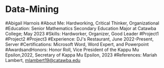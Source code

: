 # Data-Mining
#Abigail Harnois
#About Me: Hardworking, Critical Thinker, Organizational
#Education: Senior Mathematics Secondary Education Major at Catawba College; May 2023
#Skills: Hardworker, Organizer, Good Leader
#Project1
#Project2
#Project3
#Experience: DJ's Restaurant, June 2022-Present, Server
#Certifications: Microsoft Word, Word Expert, and Powerpoint
#AwardsandHonors: Honor Roll, Vice President of the Kappu Mu Epsilon,2022, Secretary of Kappa Mu Epsilon, 2023
#References: Mariah Lambert, mlambert19@catawba.edu
